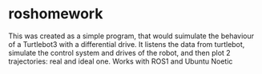 # roshomework
This was created as a simple program, that would suimulate the behaviour of a Turtlebot3 with a differential drive. It listens the data from turtlebot, simulate the control system and drives of the robot, and then plot 2 trajectories: real and ideal one.
Works with ROS1 and Ubuntu Noetic
